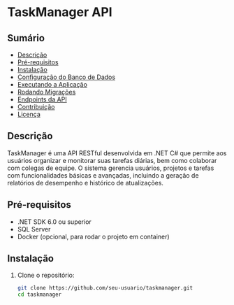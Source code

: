 # TaskManager API

## Sumário

- [Descrição](#descrição)
- [Pré-requisitos](#pré-requisitos)
- [Instalação](#instalação)
- [Configuração do Banco de Dados](#configuração-do-banco-de-dados)
- [Executando a Aplicação](#executando-a-aplicação)
- [Rodando Migrações](#rodando-migrações)
- [Endpoints da API](#endpoints-da-api)
- [Contribuição](#contribuição)
- [Licença](#licença)

## Descrição

TaskManager é uma API RESTful desenvolvida em .NET C# que permite aos usuários organizar e monitorar suas tarefas diárias, bem como colaborar com colegas de equipe. O sistema gerencia usuários, projetos e tarefas com funcionalidades básicas e avançadas, incluindo a geração de relatórios de desempenho e histórico de atualizações.

## Pré-requisitos

- .NET SDK 6.0 ou superior
- SQL Server
- Docker (opcional, para rodar o projeto em container)

## Instalação

1. Clone o repositório:

   ```bash
   git clone https://github.com/seu-usuario/taskmanager.git
   cd taskmanager
